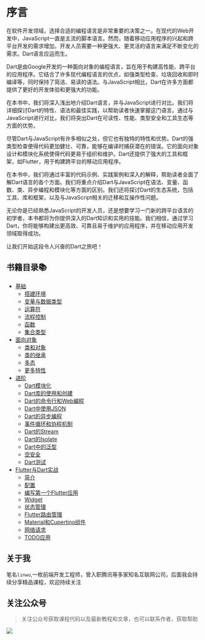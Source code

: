 # 序言

在软件开发领域，选择合适的编程语言是非常重要的决策之一。在现代的Web开发中，JavaScript一直是主流的脚本语言。然而，随着移动应用程序的兴起和跨平台开发的需求增加，开发人员需要一种更强大、更灵活的语言来满足不断变化的需求。Dart语言应运而生。

Dart是由Google开发的一种面向对象的编程语言，旨在用于构建高性能、跨平台的应用程序。它结合了许多现代编程语言的优点，如强类型检查、垃圾回收和即时编译等，同时保持了简洁、易读的语法。与JavaScript相比，Dart在许多方面都提供了更好的开发体验和更强大的功能。

在本书中，我们将深入浅出地介绍Dart语言，并与JavaScript进行对比。我们将详细探讨Dart的特性、语法和最佳实践，以帮助读者快速掌握这门语言。通过与JavaScript进行对比，我们将突出Dart在可读性、性能、类型安全和工具生态等方面的优势。

尽管Dart与JavaScript有许多相似之处，但它也有独特的特性和优势。Dart的强类型检查使得代码更加健壮、可靠，能够在编译时捕获潜在的错误。它的面向对象设计和模块化系统使得代码更易于组织和维护。Dart还提供了强大的工具和框架，如Flutter，用于构建跨平台的移动应用程序。

在本书中，我们将通过丰富的代码示例、实践案例和深入的解释，帮助读者全面了解Dart语言的各个方面。我们将重点介绍Dart与JavaScript在语法、变量、函数、类、异步编程和模块化等方面的区别。我们还将探讨Dart的生态系统，包括工具、库和框架，以及与JavaScript相关的迁移和互操作性问题。

无论你是已经熟悉JavaScript的开发人员，还是想要学习一门新的跨平台语言的初学者，本书都将为你提供深入的Dart知识和实用的技能。我们相信，通过学习Dart，你将能够构建出更高效、可靠且易于维护的应用程序，并在移动应用开发领域取得成功。

让我们开始这段令人兴奋的Dart之旅吧！



## 书籍目录📚

- [基础](docs/base/搭建环境.md)
  - [搭建环境](docs/base/搭建环境.md)
  - [变量与数据类型](docs/base/变量与数据类型.md)
  - [运算符](docs/base/运算符.md)
  - [流程控制](docs/base/流程控制.md)
  - [函数](docs/base/函数.md)
  - [集合类型](docs/base/集合类型.md)
- [面向对象](docs/oop/类和对象.md)
  - [类和对象](docs/oop/类和对象.md)
  - [类的继承](docs/oop/类的继承.md)
  - [多态](docs/oop/多态.md)
  - [更多特性](docs/oop/更多特性.md)
- [进阶](docs/advance/Dart模块化.md)
  - [Dart模块化](docs/advance/Dart模块化.md)
  - [Dart库的使用和创建](docs/advance/Dart库的使用和创建.md)
  - [Dart的命令行和Web编程](docs/advance/Dart的命令行和Web编程.md)
  - [Dart中使用JSON](docs/advance/Dart中使用JSON.md)
  - [Dart的异步编程](docs/advance/Dart的异步编程.md)
  - [事件循环和协程机制](docs/advance/事件循环和协程机制.md)
  - [Dart的Stream](docs/advance/Dart的Stream.md)
  - [Dart的Isolate](docs/advance/Dart的Isolate.md)
  - [Dart中的泛型](docs/advance/Dart中的泛型.md)
  - [空安全](docs/advance/空安全.md)
  - [Dart测试](docs/advance/Dart测试.md)
- [Flutter与Dart实战](docs/practice/简介.md)
  - [简介](docs/flutter/简介.md)
  - [配置](docs/flutter/配置.md)
  - [编写第一个Flutter应用](docs/flutter/编写第一个Flutter应用.md)
  - [Widget](docs/flutter/Widget.md)
  - [状态管理](docs/flutter/状态管理.md)
  - [Flutter路由管理](docs/flutter/Flutter路由管理.md)
  - [Material和Cupertino组件](docs/flutter/Material和Cupertino组件.md)
  - [网络请求](docs/flutter/网络请求.md)
  - [TODO应用](docs/flutter/TODO应用.md)

## 关于我

笔名`linwu`,一枚前端开发工程师，曾入职腾讯等多家知名互联网公司，后面我会持续分享精品课程，欢迎持续关注


## 关注公众号

> 关注公众号获取课程代码以及最新教程和文章，也可以联系作者，获取帮助

![](https://i.imgtg.com/2023/06/21/OW9Rup.png)
